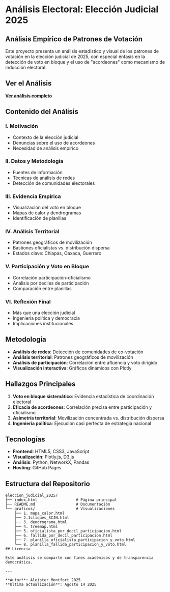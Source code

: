# Análisis Electoral: Elección Judicial 2025

## Análisis Empírico de Patrones de Votación

Este proyecto presenta un análisis estadístico y visual de los patrones de votación en la elección judicial de 2025, con especial énfasis en la detección de voto en bloque y el uso de "acordeones" como mecanismo de inducción electoral.

## Ver el Análisis

**[Ver análisis completo](https://aleistermi.github.io/eleccion_judicial_2025/)**

## Contenido del Análisis

### I. Motivación
- Contexto de la elección judicial
- Denuncias sobre el uso de acordeones
- Necesidad de análisis empírico

### II. Datos y Metodología
- Fuentes de información
- Técnicas de análisis de redes
- Detección de comunidades electorales

### III. Evidencia Empírica
- Visualización del voto en bloque
- Mapas de calor y dendrogramas
- Identificación de planillas

### IV. Análisis Territorial
- Patrones geográficos de movilización
- Bastiones oficialistas vs. distribución dispersa
- Estados clave: Chiapas, Oaxaca, Guerrero

### V. Participación y Voto en Bloque
- Correlación participación-oficialismo
- Análisis por deciles de participación
- Comparación entre planillas

### VI. Reflexión Final
- Más que una elección judicial
- Ingeniería política y democracia
- Implicaciones institucionales

## Metodología

- **Análisis de redes**: Detección de comunidades de co-votación
- **Análisis territorial**: Patrones geográficos de movilización
- **Análisis de participación**: Correlación entre afluencia y voto dirigido
- **Visualización interactiva**: Gráficos dinámicos con Plotly

## Hallazgos Principales

1. **Voto en bloque sistemático**: Evidencia estadística de coordinación electoral
2. **Eficacia de acordeones**: Correlación precisa entre participación y oficialismo
3. **Asimetría territorial**: Movilización concentrada vs. distribución dispersa
4. **Ingeniería política**: Ejecución casi perfecta de estrategia nacional

## Tecnologías

- **Frontend**: HTML5, CSS3, JavaScript
- **Visualización**: Plotly.js, D3.js
- **Análisis**: Python, NetworkX, Pandas
- **Hosting**: GitHub Pages
## Estructura del Repositorio

```
eleccion_judicial_2025/
├── index.html                 # Página principal
├── README.md                  # Documentación
└── graficos/                  # Visualizaciones
    ├── 1. mapa_calor.html
    ├── 2.1cliques_SCJN.html
    ├── 3. dendrograma.html
    ├── 4. treemap.html
    ├── 5. oficialista_por_decil_participacion.html
    ├── 6. fallida_por_decil_participacion.html
    ├── 7. planilla_oficialista_participacion_y_voto.html
    └── 8. planilla_fallida_participacion_y_voto.html
## Licencia

Este análisis se comparte con fines académicos y de transparencia democrática.

---

**Autor**: Aleister Montfort 2025  
**Última actualización**: Agosto 14 2025
